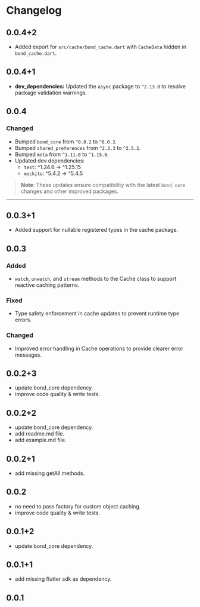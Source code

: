 # Changelog

## 0.0.4+2
- Added export for `src/cache/bond_cache.dart` with `CacheData` hidden in `bond_cache.dart`.

## 0.0.4+1
- **dev_dependencies:** Updated the `async` package to `^2.13.0` to resolve package validation warnings.

## 0.0.4

### Changed
- Bumped `bond_core` from `^0.0.2` to `^0.0.3`.
- Bumped `shared_preferences` from `^2.2.3` to `^2.5.2`.
- Bumped `meta` from `^1.11.0` to `^1.15.0`.
- Updated dev dependencies:
    - `test`: ^1.24.6 → ^1.25.15
    - `mockito`: ^5.4.2 → ^5.4.5

> **Note**: These updates ensure compatibility with the latest `bond_core` changes and other improved packages.

---

## 0.0.3+1
- Added support for nullable registered types in the cache package.

## 0.0.3
### Added
- `watch`, `unwatch`, and `stream` methods to the Cache class to support reactive caching patterns.

### Fixed
- Type safety enforcement in cache updates to prevent runtime type errors.

### Changed
- Improved error handling in Cache operations to provide clearer error messages.

## 0.0.2+3
* update bond_core dependency.
* improve code quality & write tests.

## 0.0.2+2
* update bond_core dependency.
* add readme.md file.
* add example.md file.

## 0.0.2+1

* add missing getAll methods.

## 0.0.2

* no need to pass factory for custom object caching.
* improve code quality & write tests.

## 0.0.1+2

* update bond_core dependency.

## 0.0.1+1

* add missing flutter sdk as dependency.

## 0.0.1
